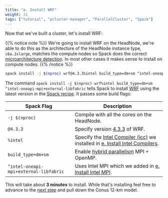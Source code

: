 ```yaml
---
title: "a. Install WRF"
weight: 31
tags: ["tutorial", "pcluster-manager", "ParallelCluster", "Spack"]
---
```


Now that we've built a cluster, let's install WRF:

{{% notice note %}}
We're going to install WRF on the HeadNode, we're able to do this as the architecture of the HeadNode instance type, `c6a.2xlarge`, matches the compute nodes so Spack does the correct [microarchitecture detection](https://spack.readthedocs.io/en/latest/basic_usage.html#support-for-specific-microarchitectures). In most other cases it makes sense to install on compute nodes.
{{% /notice %}}

```bash
spack install -j $(nproc) wrf@4.3.3%intel build_type=dm+sm ^intel-oneapi-mpi+external-libfabric
```

The command `spack install -j $(nproc) wrf%intel build_type=dm+sm ^intel-oneapi-mpi+external-libfabric` tells Spack to install [WRF](https://spack.readthedocs.io/en/latest/package_list.html#wrf) using the latest version in the [Spack recipe](https://github.com/spack/spack/blob/develop/var/spack/repos/builtin/packages/wrf/package.py). It passes some build flags:

| **Spack Flag**   | **Description** |
| ----------- | ----------- |
| `-j $(nproc)`     | Compile with all the cores on the HeadNode.   |
| `@4.3.3`    | Specify version [4.3.3](https://github.com/wrf-model/WRF/releases/tag/v4.3.3) of WRF. |
| `%intel`     | Specify the [Intel Compiler (icc)](https://spack.readthedocs.io/en/latest/package_list.html#intel-oneapi-compilers) we installed in [e. Install Intel Compilers](/02-cluster/06-install-intel-compilers.html#intel_compilers). |
| `build_type=dm+sm`       | Enable [hybrid parallelism](https://in.nau.edu/hpc/overview/using-the-cluster-advanced/parallelism/) MPI + OpenMP.     |
| `^intel-oneapi-mpi+external-libfabric`    | Uses Intel MPI which we added in [e. Install Intel MPI](/02-cluster/06-install-intel-compilers.html#intel_mpi).   |

This will take about **3 minutes** to install. While that's installing feel free to advance to the [next step](/03-wrf/02-conus-12km.html) and pull down the Conus 12-km model.
